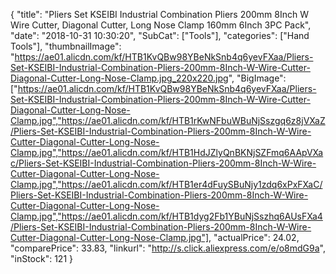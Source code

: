 {
	"title": "Pliers Set KSEIBI Industrial Combination Pliers 200mm 8Inch W Wire Cutter, Diagonal Cutter, Long Nose Clamp 160mm 6Inch 3PC Pack",
	"date": "2018-10-31 10:30:20",
	"SubCat": ["Tools"],
	"categories": ["Hand Tools"],
	"thumbnailImage": "https://ae01.alicdn.com/kf/HTB1KvQBw98YBeNkSnb4q6yevFXaa/Pliers-Set-KSEIBI-Industrial-Combination-Pliers-200mm-8Inch-W-Wire-Cutter-Diagonal-Cutter-Long-Nose-Clamp.jpg_220x220.jpg",
	"BigImage": ["https://ae01.alicdn.com/kf/HTB1KvQBw98YBeNkSnb4q6yevFXaa/Pliers-Set-KSEIBI-Industrial-Combination-Pliers-200mm-8Inch-W-Wire-Cutter-Diagonal-Cutter-Long-Nose-Clamp.jpg","https://ae01.alicdn.com/kf/HTB1rKwNFbuWBuNjSszgq6z8jVXaZ/Pliers-Set-KSEIBI-Industrial-Combination-Pliers-200mm-8Inch-W-Wire-Cutter-Diagonal-Cutter-Long-Nose-Clamp.jpg","https://ae01.alicdn.com/kf/HTB1HdJZlyQnBKNjSZFmq6AApVXac/Pliers-Set-KSEIBI-Industrial-Combination-Pliers-200mm-8Inch-W-Wire-Cutter-Diagonal-Cutter-Long-Nose-Clamp.jpg","https://ae01.alicdn.com/kf/HTB1er4dFuySBuNjy1zdq6xPxFXaC/Pliers-Set-KSEIBI-Industrial-Combination-Pliers-200mm-8Inch-W-Wire-Cutter-Diagonal-Cutter-Long-Nose-Clamp.jpg","https://ae01.alicdn.com/kf/HTB1dyg2Fb1YBuNjSszhq6AUsFXa4/Pliers-Set-KSEIBI-Industrial-Combination-Pliers-200mm-8Inch-W-Wire-Cutter-Diagonal-Cutter-Long-Nose-Clamp.jpg"],
	"actualPrice": 24.02,
	"comparePrice": 33.83,
	"linkurl": "http://s.click.aliexpress.com/e/o8mdG9a",
	"inStock": 121
}
